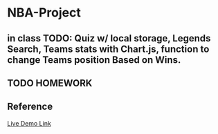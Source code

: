 # NBA-Project

## in class TODO:  Quiz w/ local storage, Legends Search, Teams stats with Chart.js, function to change Teams position Based on Wins.

## TODO HOMEWORK 

## Reference 

[Live Demo Link](https://nba-project-2024.netlify.app/)